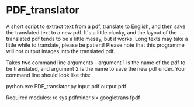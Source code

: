# PDF_translator

A short script to extract text from a pdf, translate to English, and then save the translated text to a new pdf.
It's a little clunky, and the layout of the translated pdf tends to be a little messy, but it works. Long texts may take a little while to translate, please be patient!
Please note that this programme will not output images into the translated pdf. 

Takes two command line arguments - argument 1 is the name of the pdf to be translated, and argument 2 is the name to save the new pdf under.
Your command line should look like this:

python.exe PDF_translator.py input.pdf output.pdf


Required modules:
re
sys
pdfminer.six
googletrans
fpdf
